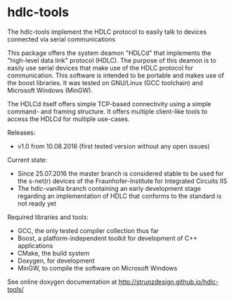 # hdlc-tools
The hdlc-tools implement the HDLC protocol to easily talk to devices connected via serial communications

This package offers the system deamon "HDLCd" that implements the "high-level data link" protocol (HDLC).
The purpose of this deamon is to easily use serial devices that make use of the HDLC protocol for communication.
This software is intended to be portable and makes use of the boost libraries. It was tested on GNU/Linux (GCC toolchain) and Microsoft Windows (MinGW).

The HDLCd itself offers simple TCP-based connectivity using a simple command- and framing structure. It offers multiple client-like tools to access the HDLCd
for multiple use-cases.

Releases:
- v1.0 from 10.08.2016 (first tested version without any open issues)

Current state:
- Since 25.07.2016 the master branch is considered stable to be used for the s-net(r) devices of the Fraunhofer-Institute for Integrated Circuits IIS
- The hdlc-vanilla branch containing an early development stage regarding an implementation of HDLC that conforms to the standard is not ready yet

Required libraries and tools:
- GCC, the only tested compiler collection thus far
- Boost, a platform-independent toolkit for development of C++ applications
- CMake, the build system
- Doxygen, for development
- MinGW, to compile the software on Microsoft Windows

See online doxygen documentation at http://strunzdesign.github.io/hdlc-tools/
